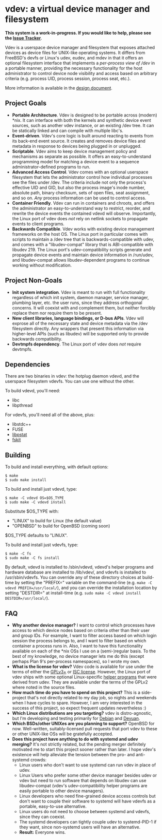 vdev: a virtual device manager and filesystem
=============================================

**This system is a work-in-progress.  If you would like to help, please see the [Issue Tracker](https://github.com/jcnelson/vdev/issues)**.

Vdev is a userspace device manager and filesystem that exposes attached devices as device files for UNIX-like operating systems.  It differs from FreeBSD's devfs or Linux's udev, eudev, and mdev in that it offers an optional filesystem interface that implements a *per-process view of /dev* in a portable manner, providing the necessary functionality for the host administrator to control device node visibility and access based on arbitrary criteria (e.g. process UID, process session, process seat, etc.).

More information is available in the [design document](http://judecnelson.blogspot.com/2015/01/introducing-vdev.html).

Project Goals
-------------
* **Portable Architecture**.  Vdev is designed to be portable across (modern) *nix.  It can interface with both the kernels and synthetic device event sources, such as another vdev instance, or an existing /dev tree.  It can be statically linked and can compile with multiple libc's.
* **Event-driven**.  Vdev's core logic is built around reacting to events from its back-end event source.  It creates and removes device files and metadata in response to devices being plugged in or unplugged.
* **Scriptable**.  Vdev aims to keep device management policy and mechanisms as separate as possible.  It offers an easy-to-understand programming model for matching a device event to a sequence administrator-defined programs to run.
* **Advanced Access Control**.  Vdev comes with an optional userspace filesystem that lets the administrator control how individual processes see the files under /dev.  The criteria include not only the process's effective UID and GID, but also the process image's inode number, absolute path, binary checksum, sets of open files, seat assignment, and so on.  *Any* process information can be used to control access.
* **Container Friendly**.  Vdev can run in containers and chroots, and offers the administrator an easy-to-understand way to restrict, reorder, and rewrite the device events the contained vdevd will observe.  Importantly, the Linux port of vdev does *not* rely on netlink sockets to propagate events to client programs.
* **Backwards Compatible**.  Vdev works with existing device management frameworks on the host OS.  The Linux port in particular comes with scripts to maintain a /dev tree that is backwards-compatible with udev, and comes with a "libudev-compat" library that is ABI-compatible with libudev 219.  The Linux port's udev-compatibility scripts generate and propagate device events and maintain device information in /run/udev, and libudev-compat allows libudev-dependent programs to continue working without modification.

Project Non-Goals
-----------------
* **Init system integration**.  Vdev is meant to run with full functionality regardless of which init system, daemon manager, service manager, plumbing layer, etc. the user runs, since they address orthogonal concerns.  It will coexist with and complement them, but neither forcibly replace them nor require them to be present.
* **New client libraries, language bindings, or D-bus APIs**.  Vdev will exprose all of the necessary state and device metadata via the /dev filesystem directly.  Any wrappers that present this information via higher-level APIs (such as libudev) will be supported only to provide backwards compatibility.
* **Devtmpfs dependency**.  The Linux port of vdev does *not* require devtmpfs.

Dependencies
-----------

There are two binaries in vdev:  the hotplug daemon vdevd, and the userspace filesystem vdevfs.  You can use one without the other.

To build vdevd, you'll need:
* libc
* libpthread

For vdevfs, you'll need all of the above, plus:
* libstdc++
* FUSE
* [libpstat](https://github.com/jcnelson/libpstat)
* [fskit](https://github.com/jcnelson/fskit)

Building
--------

To build and install everything, with default options:

    $ make
    $ sudo make install 

To build and install just vdevd, type:

    $ make -C vdevd OS=$OS_TYPE
    $ sudo make -C vdevd install

Substitute $OS_TYPE with:
* "LINUX" to build for Linux (the default value)
* "OPENBSD" to build for OpenBSD (coming soon)

$OS_TYPE defaults to "LINUX".

To build and install just vdevfs, type:

    $ make -C fs
    $ sudo make -C fs install

By default, vdevd is installed to /sbin/vdevd, vdevd's helper programs and hardware database are installed to /lib/vdev/, and vdevfs is installed to /usr/sbin/vdevfs.  You can override any of these directory choices at build-time by setting the "PREFIX=" variable on the command-line (e.g. `make -C vdevd PREFIX=/usr/local/`), and you can override the installation location by setting "DESTDIR=" at install-time (e.g. `sudo make -C vdevd install DESTDIR=/usr/local/`).

FAQ
---
* **Why another device manager?**  I want to control which processes have access to which device nodes based on criteria other than their user and group IDs.  For example, I want to filter access based on which login session the process belongs to, and I want to filter based on which container a process runs in.  Also, I want to have this functionality available on each of the *nix OSs I use on a (semi-)regular basis.  To the best of my knowledge, no device manager lets me do this (except perhaps Plan 9's per-process namespaces), so I wrote my own.
* **What is the license for vdev?**  Vdev code is available for use under the terms of either the [GPLv3+](https://github.com/jcnelson/vdev/blob/master/LICENSE.GPLv3%2B) or [ISC license](https://github.com/jcnelson/vdev/blob/master/LICENSE.ISC).  However, the Linux port of vdev ships with some optional Linux-specific [helper programs](https://github.com/jcnelson/vdev/tree/master/vdevd/helpers/LINUX) that were derived from udev.  They are available under the terms of the GPLv2 where noted in the source files.
* **How much time do you have to spend on this project?**  This is a side-project that's not directly related to my day job, so nights and weekends when I have cycles to spare.  However, I am very interested in the success of this project, so expect frequent updates nevertheless :)
* **Which Linux distributions are you targeting?**  vdev is distro-agnostic, but I'm developing and testing primarily for [Debian](http://www.debian.org) and [Devuan](http://devuan.org).
* **Which BSDs/other UNIXes are you planning to support?**  OpenBSD for now.  Well-written, suitably-licensed pull requests that port vdev to these or other UNIX-like OSs will be gratefully accepted.
* **Does this project have anything to do with systemd and udev merging?**  It's not strictly related, but the pending merger definitely motivated me to start this project sooner rather than later.  I hope vdev's existence will help alleviate the tension between the pro- and anti-systemd crowds:
  * Linux users who don't want to use systemd can run vdev in place of udev.
  * Linux Users who prefer some other device manager besides udev or vdev but need to run software that depends on libudev can use libudev-compat (vdev's udev-compatibility helper programs are easily portable to other device managers).
  * Linux developers who need fine-grained device access controls but don't want to couple their software to systemd will have vdevfs as a portable, easy-to-use alternative.
  * Linux users do not need to choose between systemd and vdevfs, since they can coexist.
  * The systemd developers can tightly couple udev to systemd-PID-1 if they want, since non-systemd users will have an alternative.
  * **Result:** Everyone wins.
